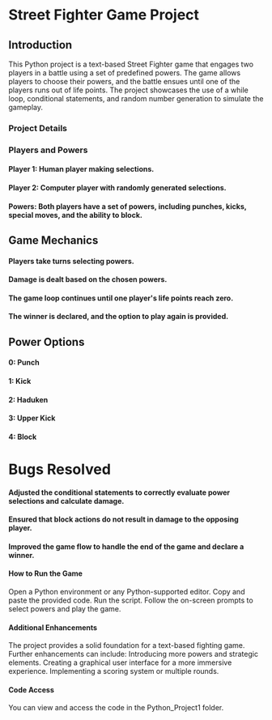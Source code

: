 
# Street Fighter Game Project
## Introduction
This Python project is a text-based Street Fighter game that engages two players in a battle using a set of predefined powers. The game allows players to choose their powers, and the battle ensues until one of the players runs out of life points. The project showcases the use of a while loop, conditional statements, and random number generation to simulate the gameplay.

### Project Details
### Players and Powers
#### Player 1: Human player making selections.
#### Player 2: Computer player with randomly generated selections.
#### Powers: Both players have a set of powers, including punches, kicks, special moves, and the ability to block.
## Game Mechanics
#### Players take turns selecting powers.
#### Damage is dealt based on the chosen powers.
#### The game loop continues until one player's life points reach zero.
#### The winner is declared, and the option to play again is provided.
## Power Options
#### 0: Punch
#### 1: Kick
#### 2: Haduken
#### 3: Upper Kick
#### 4: Block
# Bugs Resolved
#### Adjusted the conditional statements to correctly evaluate power selections and calculate damage.
#### Ensured that block actions do not result in damage to the opposing player.
#### Improved the game flow to handle the end of the game and declare a winner.
#### How to Run the Game
Open a Python environment or any Python-supported editor.
Copy and paste the provided code.
Run the script.
Follow the on-screen prompts to select powers and play the game.
#### Additional Enhancements
The project provides a solid foundation for a text-based fighting game. Further enhancements can include:
Introducing more powers and strategic elements.
Creating a graphical user interface for a more immersive experience.
Implementing a scoring system or multiple rounds.
#### Code Access
You can view and access the code in the Python_Project1 folder.
